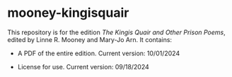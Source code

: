 # mooney-kingisquair

This repository is for the edition _The Kingis Quair and Other Prison Poems_, edited by Linne R. Mooney and Mary-Jo Arn. It contains:

- A PDF of the entire edition. Current version: 10/01/2024

- License for use. Current version: 09/18/2024
